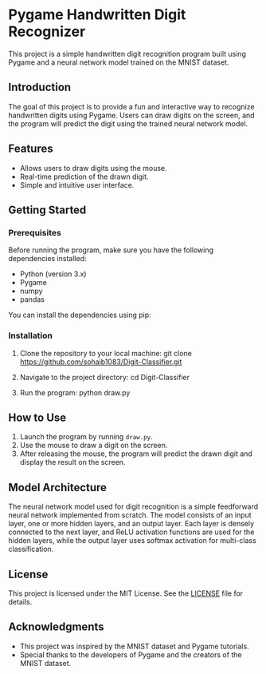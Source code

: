 # Pygame Handwritten Digit Recognizer

This project is a simple handwritten digit recognition program built using Pygame and a neural network model trained on the MNIST dataset.

## Introduction

The goal of this project is to provide a fun and interactive way to recognize handwritten digits using Pygame. Users can draw digits on the screen, and the program will predict the digit using the trained neural network model.

## Features

- Allows users to draw digits using the mouse.
- Real-time prediction of the drawn digit.
- Simple and intuitive user interface.

## Getting Started

### Prerequisites

Before running the program, make sure you have the following dependencies installed:

- Python (version 3.x)
- Pygame
- numpy
- pandas

You can install the dependencies using pip:


### Installation

1. Clone the repository to your local machine:
git clone https://github.com/sohaib1083/Digit-Classifier.git


2. Navigate to the project directory:
cd Digit-Classifier

3. Run the program:
python draw.py

## How to Use

1. Launch the program by running `draw.py`.
2. Use the mouse to draw a digit on the screen.
3. After releasing the mouse, the program will predict the drawn digit and display the result on the screen.

## Model Architecture

The neural network model used for digit recognition is a simple feedforward neural network implemented from scratch. The model consists of an input layer, one or more hidden layers, and an output layer. Each layer is densely connected to the next layer, and ReLU activation functions are used for the hidden layers, while the output layer uses softmax activation for multi-class classification.

## License

This project is licensed under the MIT License. See the [LICENSE](LICENSE) file for details.

## Acknowledgments

- This project was inspired by the MNIST dataset and Pygame tutorials.
- Special thanks to the developers of Pygame and the creators of the MNIST dataset.
